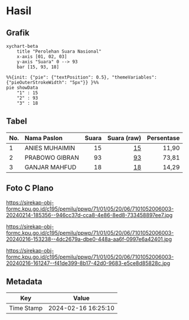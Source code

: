 # Hasil

## Grafik

```mermaid
xychart-beta
    title "Perolehan Suara Nasional"
    x-axis [01, 02, 03]
    y-axis "Suara" 0 --> 93
    bar [15, 93, 18]
```

```mermaid
%%{init: {"pie": {"textPosition": 0.5}, "themeVariables": {"pieOuterStrokeWidth": "5px"}} }%%
pie showData
    "1" : 15
    "2" : 93
    "3" : 18
```

## Tabel

| No. | Nama Paslon    | Suara | Suara (raw) | Persentase |
|:--- |:-------------- | -----:| -----------:| ----------:|
| 1   | ANIES MUHAIMIN | 15    | [15][p-1]   | 11,90      |
| 2   | PRABOWO GIBRAN | 93    | [93][p-2]   | 73,81      |
| 3   | GANJAR MAHFUD  | 18    | [18][p-3]   | 14,29      |


[p-1]: https://github.com/gigit-pemilu/pemilu-2024/blob/main/pilpres/hitung-suara/sub/71-sulawesi-utara/sub/01-bolaang-mongondow/sub/05-sang-tombolang/sub/2006-pangi/sub/003-tps/sub/paslon-1.txt
[p-2]: https://github.com/gigit-pemilu/pemilu-2024/blob/main/pilpres/hitung-suara/sub/71-sulawesi-utara/sub/01-bolaang-mongondow/sub/05-sang-tombolang/sub/2006-pangi/sub/003-tps/sub/paslon-2.txt
[p-3]: https://github.com/gigit-pemilu/pemilu-2024/blob/main/pilpres/hitung-suara/sub/71-sulawesi-utara/sub/01-bolaang-mongondow/sub/05-sang-tombolang/sub/2006-pangi/sub/003-tps/sub/paslon-3.txt

## Foto C Plano

https://sirekap-obj-formc.kpu.go.id/c195/pemilu/ppwp/71/01/05/20/06/7101052006003-20240214-185356--946cc37d-cca8-4e86-8ed8-733458897ee7.jpg

https://sirekap-obj-formc.kpu.go.id/c195/pemilu/ppwp/71/01/05/20/06/7101052006003-20240216-153238--4dc2679a-dbe0-448a-aa6f-0997e6a42401.jpg

https://sirekap-obj-formc.kpu.go.id/c195/pemilu/ppwp/71/01/05/20/06/7101052006003-20240216-161247--f41de399-8b17-42d0-9683-e5ce8d85828c.jpg


## Metadata

| Key        | Value               |
| ---------- | ------------------- |
| Time Stamp | 2024-02-16 16:25:10 |



